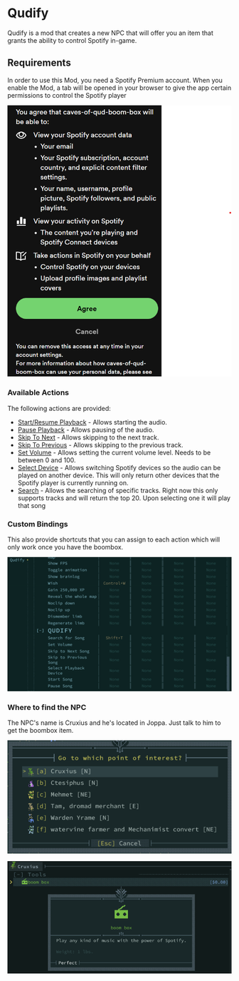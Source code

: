 # Qudify

Qudify is a mod that creates a new NPC that will offer you an item that grants the ability to control Spotify in-game.

## Requirements

In order to use this Mod, you need a Spotify Premium account. When you enable the Mod, a tab will be opened in your browser to give the app certain permissions to control the Spotify player

![Spotify Account Signin](/docs/images/spotify_account_sign_in.png)

### Available Actions

The following actions are provided:

- [Start/Resume Playback](https://developer.spotify.com/documentation/web-api/reference/start-a-users-playback) - Allows starting the audio.
- [Pause Playback](https://developer.spotify.com/documentation/web-api/reference/pause-a-users-playback) - Allows pausing of the audio.
- [Skip To Next](https://developer.spotify.com/documentation/web-api/reference/skip-users-playback-to-next-track) - Allows skipping to the next track.
- [Skip To Previous](https://developer.spotify.com/documentation/web-api/reference/skip-users-playback-to-previous-track) - Allows skipping to the previous track.
- [Set Volume](https://developer.spotify.com/documentation/web-api/reference/set-volume-for-users-playback) - Allows setting the current volume level. Needs to be between 0 and 100.
- [Select Device](https://developer.spotify.com/documentation/web-api/reference/transfer-a-users-playback) - Allows switching Spotify devices so the audio can be played on another device. This will only return other devices that the Spotify player is currently running on.
- [Search](https://developer.spotify.com/documentation/web-api/reference/search) - Allows the searching of specific tracks. Right now this only supports tracks and will return the top 20. Upon selecting one it will play that song

### Custom Bindings

This also provide shortcuts that you can assign to each action which will only work once you have the boombox.

![Custom bindings](/docs/images/custom_bindings.png)

### Where to find the NPC

The NPC's name is Cruxius and he's located in Joppa. Just talk to him to get the boombox item.

![Cruxius point of interes](/docs/images/cruxius_poi.png)

![Boom box](/docs/images/boom_box.png)
